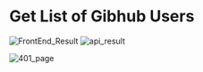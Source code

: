 # Get List of Gibhub Users

![FrontEnd_Result](https://github.com/angeloqgit/TestCoding/assets/24597717/c6c50a7a-a889-4995-8349-cec16a63a72b)
![api_result](https://github.com/angeloqgit/TestCoding/assets/24597717/2c13a69e-47c1-48ef-95d7-b6298fe8ce86)

![401_page](https://github.com/angeloqgit/TestCoding/assets/24597717/6017b861-c712-47c0-a9a0-99c9999be036)
